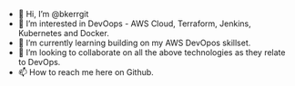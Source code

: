 - 👋 Hi, I’m @bkerrgit
- 👀 I’m interested in DevOops - AWS Cloud, Terraform, Jenkins, Kubernetes and Docker.
- 🌱 I’m currently learning building on my AWS DevOpos skillset.
- 💞️ I’m looking to collaborate on all the above technologies as they relate to DevOps.
- 📫 How to reach me here on Github.

<!---
bkerrgit/bkerrgit is a ✨ special ✨ repository because its `README.md` (this file) appears on your GitHub profile.
You can click the Preview link to take a look at your changes.
--->
